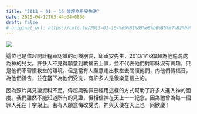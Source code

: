 ```yaml
---
title: "2013 – 01 – 16 偉超為垂安施洗"
date: 2025-04-12T03:44:04+0800
draft: false
# original_url: https://cmtc.tw/2013-01-16-%e5%81%89%e8%b6%85%e7%82%ba%e5%9e%82%e5%ae%89%e6%96%bd%e6%b4%97
---
```


![](/images/垂安受洗.jpg)


這位也是偉超開計程車認識的司機朋友，邱垂安先生，2013/1/16偉超為他施洗成為神的兒女。許多人不見得願意到教堂去上課，並不代表他們對耶穌沒有興趣，只是他們不習慣教堂的環境。但是當有人願意走出教堂去關懷他們，向他們傳福音，為他們禱告，並在當下為他們受洗，有許多人是很樂意信主的。

因為照片與見證資料不足，偉超與雅佩已經用這樣的方式幫助了許多人進入神的國度。我們雖然不能知道所有的見證，但相信神在天上一一紀念，因為祂曾為每一個罪人死在十字架上。若有人願意悔改受洗，神與天使在天上也一同歡慶！


